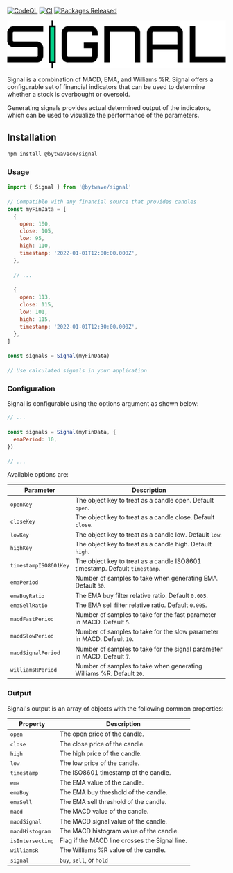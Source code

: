 [![CodeQL](https://github.com/bytewaveco/signal/actions/workflows/codeql-analysis.yml/badge.svg?branch=main)](https://github.com/bytewaveco/signal/actions/workflows/codeql-analysis.yml) [![CI](https://github.com/bytewaveco/signal/actions/workflows/node.js.yml/badge.svg?branch=main)](https://github.com/bytewaveco/signal/actions/workflows/node.js.yml) [![Packages Released](https://github.com/bytewaveco/signal/actions/workflows/npm-publish-packages.yml/badge.svg)](https://github.com/bytewaveco/signal/actions/workflows/npm-publish-packages.yml)

![Signal](./.github/assets/Signal.png)

Signal is a combination of MACD, EMA, and Williams %R. Signal offers a configurable set of financial indicators that can be used to determine whether a stock is overbought or oversold.

Generating signals provides actual determined output of the indicators, which can be used to visualize the performance of the parameters.

## Installation

```bash
npm install @bytwaveco/signal
```

### Usage

```js
import { Signal } from '@bytwave/signal'

// Compatible with any financial source that provides candles
const myFinData = [
  {
    open: 100,
    close: 105,
    low: 95,
    high: 110,
    timestamp: '2022-01-01T12:00:00.000Z',
  },

  // ...

  {
    open: 113,
    close: 115,
    low: 101,
    high: 115,
    timestamp: '2022-01-01T12:30:00.000Z',
  },
]

const signals = Signal(myFinData)

// Use calculated signals in your application
```

### Configuration

Signal is configurable using the options argument as shown below:

```js
// ...

const signals = Signal(myFinData, {
  emaPeriod: 10,
})

// ...
```

Available options are:

| Parameter | Description |
| --- | --- |
| `openKey` | The object key to treat as a candle open. Default `open`. |
| `closeKey` | The object key to treat as a candle close. Default `close`. |
| `lowKey` | The object key to treat as a candle low. Default `low`. |
| `highKey` | The object key to treat as a candle high. Default `high`. |
| `timestampISO8601Key` | The object key to treat as a candle ISO8601 timestamp. Default `timestamp`. |
| `emaPeriod` | Number of samples to take when generating EMA. Default `30`. |
| `emaBuyRatio` | The EMA buy filter relative ratio. Default `0.005`. |
| `emaSellRatio` | The EMA sell filter relative ratio. Default `0.005`. |
| `macdFastPeriod` | Number of samples to take for the fast parameter in MACD. Default `5`. |
| `macdSlowPeriod` | Number of samples to take for the slow parameter in MACD. Default `10`. |
| `macdSignalPeriod` | Number of samples to take for the signal parameter in MACD. Default `7`. |
| `williamsRPeriod` | Number of samples to take when generating Williams %R. Default `20`. |

### Output

Signal's output is an array of objects with the following common properties:

| Property         | Description                                    |
| ---------------- | ---------------------------------------------- |
| `open`           | The open price of the candle.                  |
| `close`          | The close price of the candle.                 |
| `high`           | The high price of the candle.                  |
| `low`            | The low price of the candle.                   |
| `timestamp`      | The ISO8601 timestamp of the candle.           |
| `ema`            | The EMA value of the candle.                   |
| `emaBuy`         | The EMA buy threshold of the candle.           |
| `emaSell`        | The EMA sell threshold of the candle.          |
| `macd`           | The MACD value of the candle.                  |
| `macdSignal`     | The MACD signal value of the candle.           |
| `macdHistogram`  | The MACD histogram value of the candle.        |
| `isIntersecting` | Flag if the MACD line crosses the Signal line. |
| `williamsR`      | The Williams %R value of the candle.           |
| `signal`         | `buy`, `sell`, or `hold`                       |
